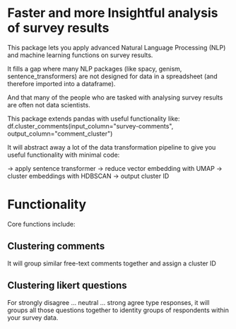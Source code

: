 # Faster and more Insightful analysis of survey results

This package lets you apply advanced Natural Language Processing (NLP) and machine learning functions on survey results.

It fills a gap where many NLP packages (like spacy, genism, sentence_transformers) are not designed for data in a spreadsheet (and therefore imported into a dataframe).

And that many of the people who are tasked with analysing survey results are often not data scientists.

This package extends pandas with useful functionality like:
df.cluster_comments(input_column="survey-comments", output_column="comment_cluster")

It will abstract away a lot of the data transformation pipeline to give you useful functionality with minimal code:

-> apply sentence transformer -> reduce vector embedding with UMAP -> cluster embeddings with HDBSCAN -> output cluster ID

# Functionality
Core functions include:

## Clustering comments
It will group similar free-text comments together and assign a cluster ID

## Clustering likert questions
For strongly disagree ... neutral ... strong agree type responses, it will groups all those questions together to identity groups of respondents within your survey data.
